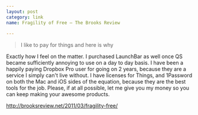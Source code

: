 ```yaml
---
layout: post
category: link
name: Fragility of Free — The Brooks Review
 
---
```


>I like to pay for things and here is why

Exactly how I feel on the matter. I purchased LaunchBar as well once QS became sufficiently annoying to use on a day to day basis. I have been a happily paying Dropbox Pro user for going on 2 years, because they are a service I simply can't live without. I have licenses for Things, and 1Password on both the Mac and iOS sides of the equation, because they are the best tools for the job. Please, if at all possible, let me give you my money so you can keep making your awesome products.

http://brooksreview.net/2011/03/fragility-free/